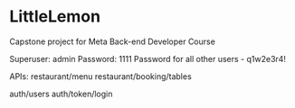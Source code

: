 # LittleLemon
Capstone project for Meta Back-end Developer Course

Superuser: admin
Password: 1111
Password for all other users - q1w2e3r4!

APIs:
restaurant/menu
restaurant/booking/tables

auth/users
auth/token/login
